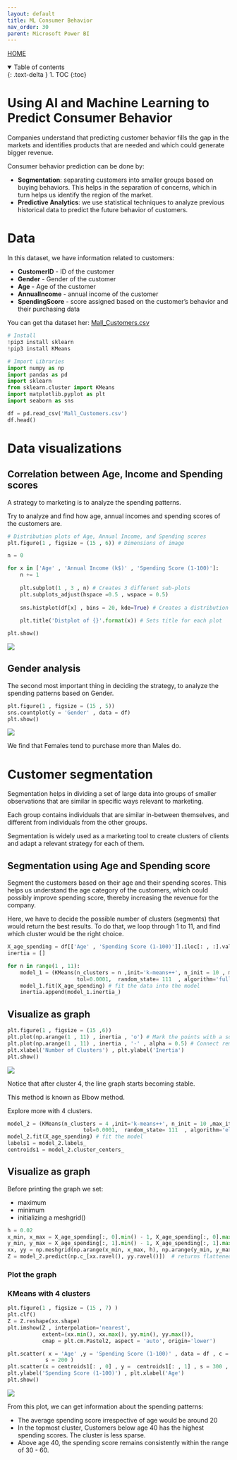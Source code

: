 ```yaml
---
layout: default
title: ML Consumer Behavior
nav_order: 30
parent: Microsoft Power BI
---
```


[HOME](./README.md)

<details open markdown="block">
  <summary>
    Table of contents
  </summary>
  {: .text-delta }
1. TOC
{:toc}
</details>

# Using AI and Machine Learning to Predict Consumer Behavior

Companies understand that predicting customer behavior fills the gap in the markets and identifies products that are needed and which could generate bigger revenue.

Consumer behavior prediction can be done by:

- **Segmentation**: separating customers into smaller groups based on buying behaviors. This helps in the separation of concerns, which in turn helps us identify the region of the market.
- **Predictive Analytics**: we use statistical techniques to analyze previous historical data to predict the future behavior of customers.

# Data
In this dataset, we have information related to customers:

- **CustomerID** - ID of the customer
- **Gender** - Gender of the customer
- **Age** - Age of the customer
- **AnnualIncome** - annual income of the customer
- **SpendingScore** - score assigned based on the customer’s behavior and their purchasing data

You can get tha dataset her: [Mall_Customers.csv](https://www.kaggle.com/datasets/vjchoudhary7/customer-segmentation-tutorial-in-python)


```python
# Install
!pip3 install sklearn
!pip3 install KMeans
```


```python
# Import Libraries
import numpy as np
import pandas as pd
import sklearn
from sklearn.cluster import KMeans
import matplotlib.pyplot as plt
import seaborn as sns
```


```python
df = pd.read_csv('Mall_Customers.csv')
df.head()
```

# Data visualizations
## Correlation between Age, Income and Spending scores
A strategy to marketing is to analyze the spending patterns.

Try to analyze and find how age, annual incomes and spending scores of the customers are.


```python
# Distribution plots of Age, Annual Income, and Spending scores
plt.figure(1 , figsize = (15 , 6)) # Dimensions of image

n = 0 

for x in ['Age' , 'Annual Income (k$)' , 'Spending Score (1-100)']:
    n += 1
    
    plt.subplot(1 , 3 , n) # Creates 3 different sub-plots
    plt.subplots_adjust(hspace =0.5 , wspace = 0.5)
    
    sns.histplot(df[x] , bins = 20, kde=True) # Creates a distribution plot
    
    plt.title('Distplot of {}'.format(x)) # Sets title for each plot

plt.show()
```

![](./image/output_5_0.png)
    

## Gender analysis
The second most important thing in deciding the strategy, to analyze the spending patterns based on Gender.


```python
plt.figure(1 , figsize = (15 , 5))
sns.countplot(y = 'Gender' , data = df)
plt.show()
```

![](./image/output_7_0.png)

We find that Females tend to purchase more than Males do.

# Customer segmentation
Segmentation helps in dividing a set of large data into groups of smaller observations that are similar in specific ways relevant to marketing.

Each group contains individuals that are similar in-between themselves, and different from individuals from the other groups.

Segmentation is widely used as a marketing tool to create clusters of clients and adapt a relevant strategy for each of them.

## Segmentation using Age and Spending score
Segment the customers based on their age and their spending scores. This helps us understand the age category of the customers, which could possibly improve spending score, thereby increasing the revenue for the company.

Here, we have to decide the possible number of clusters (segments) that would return the best results. To do that, we loop through 1 to 11, and find which cluster would be the right choice.


```python
X_age_spending = df[['Age' , 'Spending Score (1-100)']].iloc[: , :].values # extracts only age and spending score information from the dataframe
inertia = []

for n in range(1 , 11):
    model_1 = (KMeans(n_clusters = n ,init='k-means++', n_init = 10 , max_iter=300, 
                      tol=0.0001,  random_state= 111  , algorithm='full')) # use predefined Kmeans algorithm
    model_1.fit(X_age_spending) # fit the data into the model
    inertia.append(model_1.inertia_)
```

## Visualize as graph

```python
plt.figure(1 , figsize = (15 ,6))
plt.plot(np.arange(1 , 11) , inertia , 'o') # Mark the points with a solid circle
plt.plot(np.arange(1 , 11) , inertia , '-' , alpha = 0.5) # Connect remaining points with a line
plt.xlabel('Number of Clusters') , plt.ylabel('Inertia')
plt.show()
```
  
![](./image/output_12_0.png)

Notice that after cluster 4, the line graph starts becoming stable.

This method is known as Elbow method.

Explore more with 4 clusters.

```python
model_2 = (KMeans(n_clusters = 4 ,init='k-means++', n_init = 10 ,max_iter=300, 
                        tol=0.0001,  random_state= 111  , algorithm='elkan') ) # set number of clusters as 4
model_2.fit(X_age_spending) # fit the model
labels1 = model_2.labels_
centroids1 = model_2.cluster_centers_
```

## Visualize as graph
Before printing the graph we set:

- maximum
- minimum
- initializing a meshgrid()


```python
h = 0.02
x_min, x_max = X_age_spending[:, 0].min() - 1, X_age_spending[:, 0].max() + 1
y_min, y_max = X_age_spending[:, 1].min() - 1, X_age_spending[:, 1].max() + 1
xx, yy = np.meshgrid(np.arange(x_min, x_max, h), np.arange(y_min, y_max, h))
Z = model_2.predict(np.c_[xx.ravel(), yy.ravel()])  # returns flattened 1D array
```

### Plot the graph
### KMeans with 4 clusters

```python
plt.figure(1 , figsize = (15 , 7) )
plt.clf()
Z = Z.reshape(xx.shape)
plt.imshow(Z , interpolation='nearest', 
           extent=(xx.min(), xx.max(), yy.min(), yy.max()),
           cmap = plt.cm.Pastel2, aspect = 'auto', origin='lower')

plt.scatter( x = 'Age' ,y = 'Spending Score (1-100)' , data = df , c = labels1 , 
            s = 200 )
plt.scatter(x = centroids1[: , 0] , y =  centroids1[: , 1] , s = 300 , c = 'red' , alpha = 0.5)
plt.ylabel('Spending Score (1-100)') , plt.xlabel('Age')
plt.show()
```
  
![](./image/output_18_0.png)

From this plot, we can get information about the spending patterns:

- The average spending score irrespective of age would be around 20
- In the topmost cluster, Customers below age 40 has the highest spending scores. The cluster is less sparse.
- Above age 40, the spending score remains consistently within the range of 30 - 60.